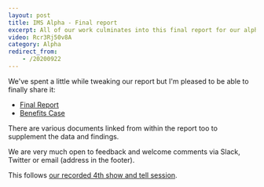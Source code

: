```yaml
---
layout: post
title: IMS Alpha - Final report
excerpt: All of our work culminates into this final report for our alpha phase. 
video: Rcr3Rj50v8A
category: Alpha
redirect_from:
    - /20200922
---
```

We've spent a little while tweaking our report but I'm pleased to be able to finally share it:

* [Final Report](https://docs.google.com/presentation/d/1Wr7QFCFdgeCUV_3Lb0-TM4GD66dkb8sCW5Dw9YinVQs)
* [Benefits Case](https://docs.google.com/spreadsheets/d/17o96l1CCT5hftJyEGPv6yEiQK2SpHw0EnDAR2MHtxi8/edit?usp=sharing)

There are various documents linked from within the report too to supplement the data and findings.

We are very much open to feedback and welcome comments via Slack, Twitter or email (address in the footer).

This follows [our recorded 4th show and tell session](/20200825).